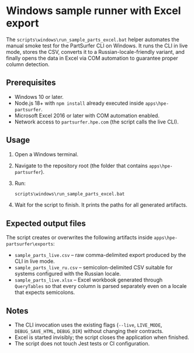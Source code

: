 # Windows sample runner with Excel export

The `scripts\windows\run_sample_parts_excel.bat` helper automates the manual smoke test for the PartSurfer CLI on Windows. It runs the CLI in live mode, stores the CSV, converts it to a Russian-locale-friendly variant, and finally opens the data in Excel via COM automation to guarantee proper column detection.

## Prerequisites

- Windows 10 or later.
- Node.js 18+ with `npm install` already executed inside `apps\hpe-partsurfer`.
- Microsoft Excel 2016 or later with COM automation enabled.
- Network access to `partsurfer.hpe.com` (the script calls the live CLI).

## Usage

1. Open a Windows terminal.
2. Navigate to the repository root (the folder that contains `apps\hpe-partsurfer`).
3. Run:

   ```bat
   scripts\windows\run_sample_parts_excel.bat
   ```

4. Wait for the script to finish. It prints the paths for all generated artifacts.

## Expected output files

The script creates or overwrites the following artifacts inside `apps\hpe-partsurfer\exports`:

- `sample_parts_live.csv` – raw comma-delimited export produced by the CLI in live mode.
- `sample_parts_live_ru.csv` – semicolon-delimited CSV suitable for systems configured with the Russian locale.
- `sample_parts_live.xlsx` – Excel workbook generated through `QueryTables` so that every column is parsed separately even on a locale that expects semicolons.

## Notes

- The CLI invocation uses the existing flags (`--live`, `LIVE_MODE`, `DEBUG_SAVE_HTML`, `DEBUG_DIR`) without changing their contracts.
- Excel is started invisibly; the script closes the application when finished.
- The script does not touch Jest tests or CI configuration.
